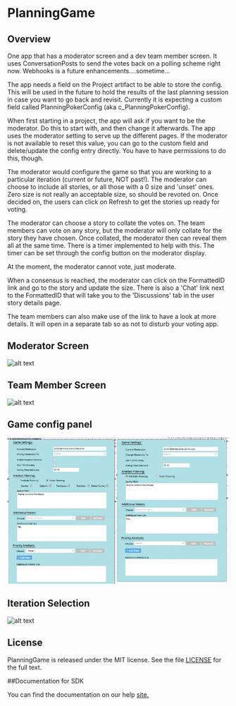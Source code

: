 PlanningGame 
=========================

## Overview

One app that has a moderator screen and a dev team member screen. It uses ConversationPosts to send the votes back on a polling scheme right now. 
Webhooks is a future enhancements....sometime...

The app needs a field on the Project artifact to be able to store the config. This will be used in the future to hold the results of the last planning session in case you want to go back and  revisit. Currently it is expecting a custom field called PlanningPokerConfig (aka c_PlanningPokerConfig). 

When first starting in a project, the app will ask if you want to be the moderator. Do this to start with, and then change it afterwards. The app uses the moderator setting to serve up the different pages. If the moderator is not available to reset this value, you can go to the custom field and delete/update the config entry directly. You have to have permissions to do this, though.

The moderator would configure the game so that you are working to a particular iteration (current or future, NOT past!). The moderator can choose to include all stories, or all those with a 0 size and 'unset' ones. Zero size is not really an acceptable size, so should be revoted on. Once decided on, the users can click on Refresh to get the stories up ready for voting.

The moderator can choose a story to collate the votes on. The team members can vote on any story, but the moderator will only collate for the story they have chosen. Once collated, the moderator then can reveal them all at the same time. There is a timer implemented to help with this. The timer can be set through the config button on the moderator display.

At the moment, the moderator cannot vote, just moderate.

When a consensus is reached, the moderator can click on the FormattedID link and go to the story and update the size. There is also a 'Chat' link next to the FormattedID that will take you to the 'Discussions' tab in the user story details page.

The team members can also make use of the link to have a look at more details. It will open in a separate tab so as not to disturb your voting app.

## Moderator Screen
![alt text](https://github.com/nikantonelli/Planning-Poker/blob/master/Images/ModeratorScreen.png)

## Team Member Screen
![alt text](https://github.com/nikantonelli/Planning-Poker/blob/master/Images/TeamMemberScreen.png)

## Game config panel
![alt text](https://github.com/nikantonelli/Planning-Poker/blob/master/Images/GameConfig.png)

## Iteration Selection
![alt text](https://github.com/nikantonelli/Planning-Poker/blob/master/Images/IterationConfig.png)

## License

PlanningGame is released under the MIT license.  See the file [LICENSE](./LICENSE) for the full text.

##Documentation for SDK

You can find the documentation on our help [site.](https://help.rallydev.com/apps/2.1/doc/)
